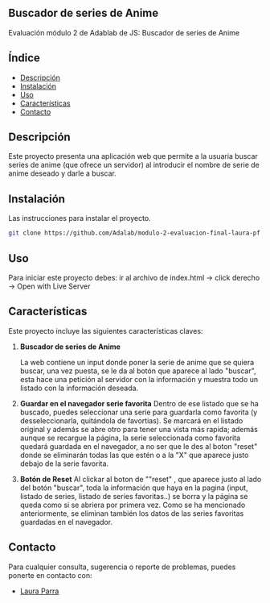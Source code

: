 ## Buscador de series de Anime

Evaluación módulo 2 de Adablab de JS: Buscador de series de Anime

## Índice

- [Descripción](#descripción)
- [Instalación](#instalación)
- [Uso](#uso)
- [Características](#características)
- [Contacto](#contacto)

## Descripción

Este proyecto presenta una aplicación web que permite a la usuaria buscar series de anime (que ofrece un servidor) al introducir el nombre de serie de anime deseado y darle a buscar.

## Instalación

Las instrucciones para instalar el proyecto.

```bash
git clone https://github.com/Adalab/modulo-2-evaluacion-final-laura-pf.git

```

## Uso

Para iniciar este proyecto debes: ir al archivo de index.html -> click derecho -> Open with Live Server

## Características

Este proyecto incluye las siguientes características claves:

1.  **Buscador de series de Anime**

    La web contiene un input donde poner la serie de anime que se quiera buscar, una vez puesta, se le da al botón que aparece al lado "buscar", esta hace una petición al servidor con la información y muestra todo un listado con la información deseada.

2.  **Guardar en el navegador serie favorita**
    Dentro de ese listado que se ha buscado, puedes seleccionar una serie para guardarla como favorita (y desseleccionarla, quitándola de favortias). Se marcará en el listado original y además se abre otro para tener una vista más rapida; además aunque se recargue la página, la serie seleccionada como favorita quedará guardada en el navegador, a no ser que le des al boton "reset" donde se eliminarán todas las que estén o a la "X" que aparece justo debajo de la serie favorita.

3.  **Botón de Reset**
    Al clickar al boton de ""reset" , que aparece justo al lado del botón "buscar", toda la información que haya en la pagina (input, listado de series, listado de series favoritas..) se borra y la página se queda como si se abriera por primera vez. Como se ha mencionado anteriormente, se eliminan también los datos de las series favoritas guardadas en el navegador.

## Contacto

Para cualquier consulta, sugerencia o reporte de problemas, puedes ponerte en contacto con:

- [Laura Parra](https://github.com/laura-pf)
